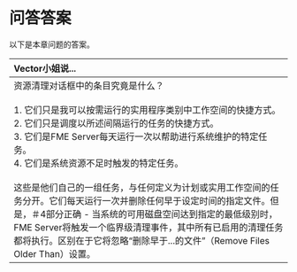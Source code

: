 # 问答答案

以下是本章问题的答案。

|  Vector小姐说... |
| :--- |
|  资源清理对话框中的条目究竟是什么？  <br><br>1. 它们只是我可以按需运行的实用程序类别中工作空间的快捷方式。 <br>2. 它们只是调度以所述间隔运行的任务的快捷方式。 <br>3. 它们是FME Server每天运行一次以帮助进行系统维护的特定任务。 <br>4. 它们是系统资源不足时触发的特定任务。  <br><br>这些是他们自己的一组任务，与任何定义为计划或实用工作空间的任务分开。它们每天运行一次并删除任何早于设定时间的指定文件。但是，＃4部分正确 - 当系统的可用磁盘空间达到指定的最低级别时，FME Server将触发一个临界级清理事件，其中所有已启用的清理任务都将执行。区别在于它将忽略“删除早于...的文件”（Remove Files Older Than）设置。 |

